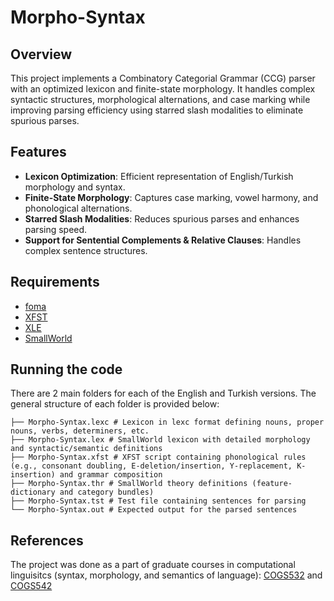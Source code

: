 # Morpho-Syntax

## **Overview**  
This project implements a Combinatory Categorial Grammar (CCG) parser with an optimized lexicon and finite-state morphology. It handles complex syntactic structures, morphological alternations, and case marking while improving parsing efficiency using starred slash modalities to eliminate spurious parses.  

## **Features**  
- **Lexicon Optimization**: Efficient representation of English/Turkish morphology and syntax.  
- **Finite-State Morphology**: Captures case marking, vowel harmony, and phonological alternations.  
- **Starred Slash Modalities**: Reduces spurious parses and enhances parsing speed.  
- **Support for Sentential Complements & Relative Clauses**: Handles complex sentence structures.  

## **Requirements**  
- [foma](https://code.google.com/archive/p/foma/)
- [XFST](https://dsacl3-2018.github.io/xfst-demo/)
- [XLE](https://ling.sprachwiss.uni-konstanz.de/pages/xle/)
- [SmallWorld](https://github.com/umutozge/smallworld)

## Running the code
There are 2 main folders for each of the English and Turkish versions. The general structure of each folder is provided below:
```
├── Morpho-Syntax.lexc # Lexicon in lexc format defining nouns, proper nouns, verbs, determiners, etc.
├── Morpho-Syntax.lex # SmallWorld lexicon with detailed morphology and syntactic/semantic definitions
├── Morpho-Syntax.xfst # XFST script containing phonological rules (e.g., consonant doubling, E-deletion/insertion, Y-replacement, K-insertion) and grammar composition
├── Morpho-Syntax.thr # SmallWorld theory definitions (feature-dictionary and category bundles)
├── Morpho-Syntax.tst # Test file containing sentences for parsing
└── Morpho-Syntax.out # Expected output for the parsed sentences
```
## References
The project was done as a part of graduate courses in computational linguisitcs (syntax, morphology, and semantics of language): [COGS532](https://github.com/umutozge/theoretical-linguistics) and [COGS542](https://github.com/umutozge/computational-semantics)
